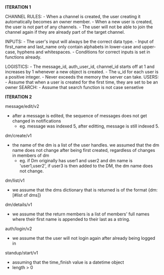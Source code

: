**ITERATION 1**

CHANNEL RULES:
    - When a channel is created, the user creating it automatically becomes an owner member.
    - When a new user is created, the user is not part of any channels. 
    - The user will not be able to join the channel again if they are already part of the target channel.

INPUTS:
    - The user's input will always be the correct data type.
    - Input of first_name and last_name only contain alphabets in lower-case and upper-case, hyphens and whitespaces. 
    - Conditions for correct inputs is set in functions already.

LOGISTICS:
    - The message_id, auth_user_id, channel_id starts off at 1 and increases by 1 whenever a new object is created. 
    - The u_id for each user is a positive integer.
    - Never exceeds the memory the server can take.
USERS:
    - Assume that when a user is created for the first time, they are set to be an owner
SEARCH:
    - Assume that search function is not case sensetive

     

**ITERATION 2**

message/edit/v2
- after a message is edited, the sequence of messages does not get changed in notifications
    - eg. message was indexed 5, after editting, message is still indexed 5.

dm/create/v1
- the name of the dm is a list of the user handles. we assumed that the dm name does not change after being first created, regardless of changes in members of dm
    - eg. if Dm originally has user1 and user2 and dm name is 'user1,user2', if user3 is then added to the DM, the dm name does not change.

dm/list/v1
- we assume that the dms dictionary that is returned is of the format {dm: [#list of dms]}

dm/details/v1
- we assume that the return members is a list of members' full names where their first name is appended to their last as a string.

auth/login/v2
- we assume that the user will not login again after already being logged in

standup/start/v1
- assuming that the time_finish value is a datetime object
- length > 0


